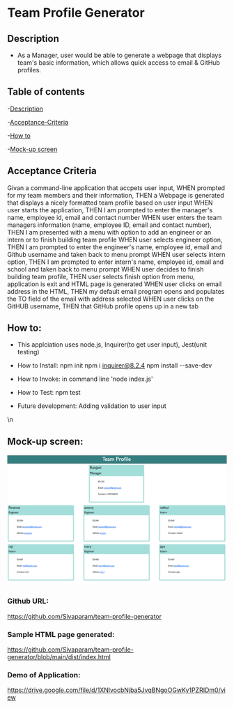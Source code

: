 # Team Profile Generator

## Description
* As a Manager, user would be able to generate a webpage that displays team's basic information, which allows quick access to email & GitHub profiles.

## Table of contents

-[Description](#description)

-[Acceptance-Criteria](#acceptance-criteria)

-[How to](#how-to)

-[Mock-up screen](#mock-up-screen)

## Acceptance Criteria 

Givan a command-line application that accpets user input, 
WHEN prompted for my team members and their information, THEN a Webpage is generated that displays a nicely formatted team profile based on user input
WHEN user starts the application, THEN I am prompted to enter the manager's name, employee id, email and contact number
WHEN user enters the team managers information (name, employee ID, email and contact number), THEN I am presented with a menu with option to add an engineer or an intern or to finish building team profile
WHEN user selects engineer option, THEN I am prompted to enter the engineer's name, employee id, email and Github username and taken back to menu prompt
WHEN user selects intern option, THEN I am prompted to enter intern's name, employee id, email and school and taken back to menu prompt
WHEN user decides to finish building team profile, THEN user selects finish option from menu, application is exit and HTML page is generated
WHEN user clicks on email address in the HTML, THEN my default email program opens and populates the TO field of the email with address selected
WHEN user clicks on the GitHUB username, THEN that GitHub profile opens up in a new tab


## How to:

* This applciation uses node.js, Inquirer(to get user input), Jest(unit testing)

* How to Install: 
npm init
npm i inquirer@8.2.4
npm install --save-dev 

* How to Invoke: in command line 'node index.js'

* How to Test: npm test

* Future development: Adding validation to user input

\n


## Mock-up screen:

![alt text](./src/image1.png)

### Github URL: 
https://github.com/Sivaparam/team-profile-generator


### Sample HTML page generated:
https://github.com/Sivaparam/team-profile-generator/blob/main/dist/index.html


### Demo of Application:
https://drive.google.com/file/d/1XNlvocbNjba5JvqBNgoOGwKy1PZRIDm0/view






